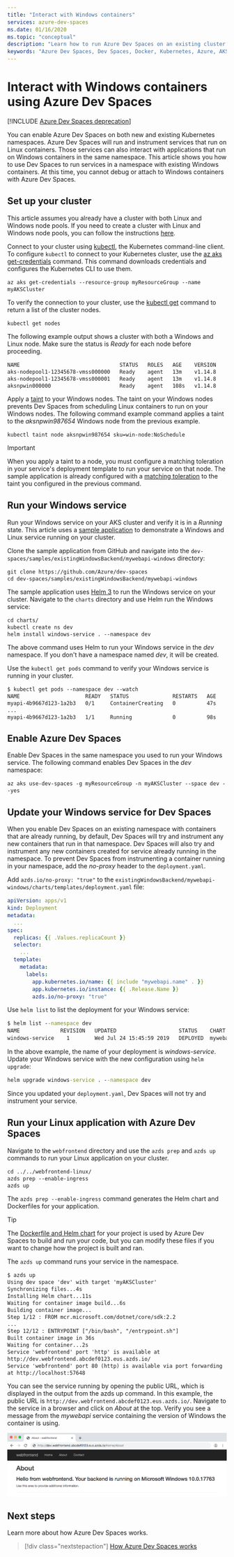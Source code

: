 ```yaml
---
title: "Interact with Windows containers"
services: azure-dev-spaces
ms.date: 01/16/2020
ms.topic: "conceptual"
description: "Learn how to run Azure Dev Spaces on an existing cluster with Windows containers"
keywords: "Azure Dev Spaces, Dev Spaces, Docker, Kubernetes, Azure, AKS, Azure Kubernetes Service, containers, Windows containers"
---
```


# Interact with Windows containers using Azure Dev Spaces

[!INCLUDE [Azure Dev Spaces deprecation](../../../includes/dev-spaces-deprecation.md)]

You can enable Azure Dev Spaces on both new and existing Kubernetes namespaces. Azure Dev Spaces will run and instrument services that run on Linux containers. Those services can also interact with applications that run on Windows containers in the same namespace. This article shows you how to use Dev Spaces to run services in a namespace with existing Windows containers. At this time, you cannot debug or attach to Windows containers with Azure Dev Spaces.

## Set up your cluster

This article assumes you already have a cluster with both Linux and Windows node pools. If you need to create a cluster with Linux and Windows node pools, you can follow the instructions [here][windows-container-cli].

Connect to your cluster using [kubectl][kubectl], the Kubernetes command-line client. To configure `kubectl` to connect to your Kubernetes cluster, use the [az aks get-credentials][az-aks-get-credentials] command. This command downloads credentials and configures the Kubernetes CLI to use them.

```azurecli-interactive
az aks get-credentials --resource-group myResourceGroup --name myAKSCluster
```

To verify the connection to your cluster, use the [kubectl get][kubectl-get] command to return a list of the cluster nodes.

```azurecli-interactive
kubectl get nodes
```

The following example output shows a cluster with both a Windows and Linux node. Make sure the status is *Ready* for each node before proceeding.

```console
NAME                                STATUS   ROLES   AGE    VERSION
aks-nodepool1-12345678-vmss000000   Ready    agent   13m    v1.14.8
aks-nodepool1-12345678-vmss000001   Ready    agent   13m    v1.14.8
aksnpwin000000                      Ready    agent   108s   v1.14.8
```

Apply a [taint][using-taints] to your Windows nodes. The taint on your Windows nodes prevents Dev Spaces from scheduling Linux containers to run on your Windows nodes. The following command example command applies a taint to the *aksnpwin987654* Windows node from the previous example.

```azurecli-interactive
kubectl taint node aksnpwin987654 sku=win-node:NoSchedule
```

> [!IMPORTANT]
> When you apply a taint to a node, you must configure a matching toleration in your service's deployment template to run your service on that node. The sample application is already configured with a [matching toleration][sample-application-toleration-example] to the taint you configured in the previous command.

## Run your Windows service

Run your Windows service on your AKS cluster and verify it is in a *Running* state. This article uses a [sample application][sample-application] to demonstrate a Windows and Linux service running on your cluster.

Clone the sample application from GitHub and navigate into the `dev-spaces/samples/existingWindowsBackend/mywebapi-windows` directory:

```console
git clone https://github.com/Azure/dev-spaces
cd dev-spaces/samples/existingWindowsBackend/mywebapi-windows
```

The sample application uses [Helm 3][helm-installed] to run the Windows service on your cluster. Navigate to the `charts` directory and use Helm run the Windows service:

```console
cd charts/
kubectl create ns dev
helm install windows-service . --namespace dev
```

The above command uses Helm to run your Windows service in the *dev* namespace. If you don't have a namespace named *dev*, it will be created.

Use the `kubectl get pods` command to verify your Windows service is running in your cluster. 

```console
$ kubectl get pods --namespace dev --watch
NAME                     READY   STATUS              RESTARTS   AGE
myapi-4b9667d123-1a2b3   0/1     ContainerCreating   0          47s
...
myapi-4b9667d123-1a2b3   1/1     Running             0          98s
```

## Enable Azure Dev Spaces

Enable Dev Spaces in the same namespace you used to run your Windows service. The following command enables Dev Spaces in the *dev* namespace:

```console
az aks use-dev-spaces -g myResourceGroup -n myAKSCluster --space dev --yes
```

## Update your Windows service for Dev Spaces

When you enable Dev Spaces on an existing namespace with containers that are already running, by default, Dev Spaces will try and instrument any new containers that run in that namespace. Dev Spaces will also try and instrument any new containers created for service already running in the namespace. To prevent Dev Spaces from instrumenting a container running in your namespace, add the *no-proxy* header to the `deployment.yaml`.

Add `azds.io/no-proxy: "true"` to the `existingWindowsBackend/mywebapi-windows/charts/templates/deployment.yaml` file:

```yaml
apiVersion: apps/v1
kind: Deployment
metadata:
  ...
spec:
  replicas: {{ .Values.replicaCount }}
  selector:
    ...
  template:
    metadata:
      labels:
        app.kubernetes.io/name: {{ include "mywebapi.name" . }}
        app.kubernetes.io/instance: {{ .Release.Name }}
        azds.io/no-proxy: "true"
```

Use `helm list` to list the deployment for your Windows service:

```cmd
$ helm list --namespace dev
NAME             REVISION   UPDATED                    STATUS    CHART            APP VERSION    NAMESPACE
windows-service	   1       	Wed Jul 24 15:45:59 2019   DEPLOYED  mywebapi-0.1.0   1.0            dev
```

In the above example, the name of your deployment is *windows-service*. Update your Windows service with the new configuration using `helm upgrade`:

```cmd
helm upgrade windows-service . --namespace dev
```

Since you updated your `deployment.yaml`, Dev Spaces will not try and instrument your service.

## Run your Linux application with Azure Dev Spaces

Navigate to the `webfrontend` directory and use the `azds prep` and `azds up` commands to run your Linux application on your cluster.

```console
cd ../../webfrontend-linux/
azds prep --enable-ingress
azds up
```

The `azds prep --enable-ingress` command generates the Helm chart and Dockerfiles for your application.

> [!TIP]
> The [Dockerfile and Helm chart](../how-dev-spaces-works-prep.md#prepare-your-code) for your project is used by Azure Dev Spaces to build and run your code, but you can modify these files if you want to change how the project is built and ran.

The `azds up` command runs your service in the namespace.

```console
$ azds up
Using dev space 'dev' with target 'myAKSCluster'
Synchronizing files...4s
Installing Helm chart...11s
Waiting for container image build...6s
Building container image...
Step 1/12 : FROM mcr.microsoft.com/dotnet/core/sdk:2.2
...
Step 12/12 : ENTRYPOINT ["/bin/bash", "/entrypoint.sh"]
Built container image in 36s
Waiting for container...2s
Service 'webfrontend' port 'http' is available at http://dev.webfrontend.abcdef0123.eus.azds.io/
Service 'webfrontend' port 80 (http) is available via port forwarding at http://localhost:57648
```

You can see the service running by opening the public URL, which is displayed in the output from the azds up command. In this example, the public URL is `http://dev.webfrontend.abcdef0123.eus.azds.io/`. Navigate to the service in a browser and click on *About* at the top. Verify you see a message from the *mywebapi* service containing the version of Windows the container is using.

![Sample app showing Windows version from mywebapi](../media/run-dev-spaces-windows-containers/sample-app.png)

## Next steps

Learn more about how Azure Dev Spaces works.

> [!div class="nextstepaction"]
> [How Azure Dev Spaces works](../how-dev-spaces-works.md)

[kubectl]: https://kubernetes.io/docs/user-guide/kubectl/
[kubectl-get]: https://kubernetes.io/docs/reference/generated/kubectl/kubectl-commands#get
[helm-installed]: https://helm.sh/docs/intro/install/
[sample-application]: https://github.com/Azure/dev-spaces/tree/master/samples/existingWindowsBackend
[sample-application-toleration-example]: https://github.com/Azure/dev-spaces/blob/master/samples/existingWindowsBackend/mywebapi-windows/charts/templates/deployment.yaml#L24-L27
[az-aks-get-credentials]: /cli/azure/aks#az_aks_get_credentials
[using-taints]: ../../aks/use-multiple-node-pools.md#setting-nodepool-taints
[windows-container-cli]: ../../aks/windows-container-cli.md
